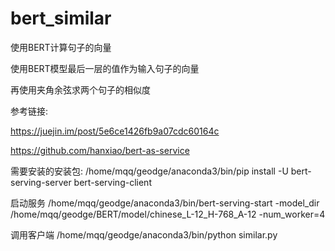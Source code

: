 # bert_similar

使用BERT计算句子的向量

使用BERT模型最后一层的值作为输入句子的向量

再使用夹角余弦求两个句子的相似度

参考链接:

https://juejin.im/post/5e6ce1426fb9a07cdc60164c

https://github.com/hanxiao/bert-as-service

需要安装的安装包:
/home/mqq/geodge/anaconda3/bin/pip install -U bert-serving-server bert-serving-client

启动服务
/home/mqq/geodge/anaconda3/bin/bert-serving-start -model_dir /home/mqq/geodge/BERT/model/chinese_L-12_H-768_A-12 -num_worker=4

调用客户端
/home/mqq/geodge/anaconda3/bin/python similar.py
